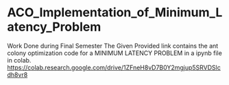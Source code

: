 # ACO_Implementation_of_Minimum_Latency_Problem
Work Done during Final Semester 
The Given Provided link contains the ant colony optimization code for a MINIMUM LATENCY PROBLEM in a ipynb file in colab.
https://colab.research.google.com/drive/1ZFneH8vD7B0Y2mgjup5SRVDSlcdh8vr8 
